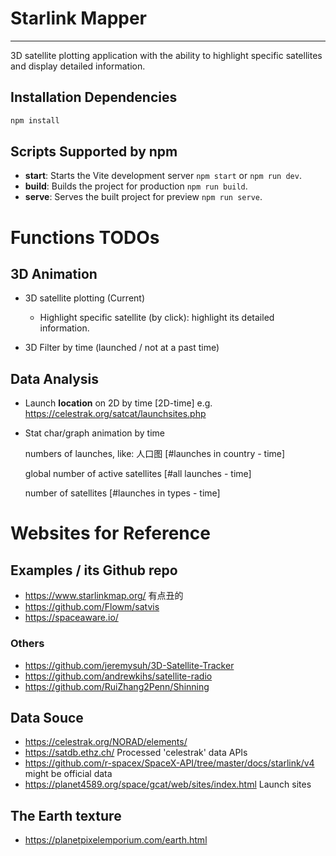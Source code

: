 # Starlink Mapper

---

3D satellite plotting application with the ability to highlight specific satellites and display detailed information.


## Installation Dependencies

```bash
npm install
```

## Scripts Supported by npm

- **start**: Starts the Vite development server `npm start` or `npm run dev`.
- **build**: Builds the project for production `npm run build`.
- **serve**: Serves the built project for preview `npm run serve`.


# Functions TODOs
## 3D Animation
- 3D satellite plotting (Current)
  - Highlight specific satellite (by click): highlight its detailed information.

- 3D Filter by time (launched / not at a past time)


## Data Analysis
- Launch **location** on 2D by time [2D-time]
  e.g. https://celestrak.org/satcat/launchsites.php
  
- Stat char/graph animation by time
  
  numbers of launches, like: 人口图 [#launches in country - time]
  
  global number of active satellites [#all launches - time]
  
  number of satellites [#launches in types - time]


# Websites for Reference
## Examples / its Github repo

- https://www.starlinkmap.org/
  有点丑的
- https://github.com/Flowm/satvis
- https://spaceaware.io/

### Others
- https://github.com/jeremysuh/3D-Satellite-Tracker
- https://github.com/andrewkihs/satellite-radio
- https://github.com/RuiZhang2Penn/Shinning

## Data Souce
- https://celestrak.org/NORAD/elements/
- https://satdb.ethz.ch/
  Processed 'celestrak' data APIs
- https://github.com/r-spacex/SpaceX-API/tree/master/docs/starlink/v4
  might be official data
- https://planet4589.org/space/gcat/web/sites/index.html
  Launch sites

## The Earth texture
- https://planetpixelemporium.com/earth.html
